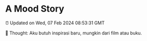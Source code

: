 # A Mood Story

⏰ Updated on Wed, 07 Feb 2024 08:53:31 GMT

💭 Thought: Aku butuh inspirasi baru, mungkin dari film atau buku.

